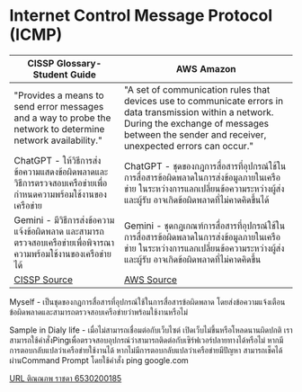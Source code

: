 # Internet Control Message Protocol (ICMP)

| CISSP Glossary-Student Guide | AWS Amazon |
|-----------------|-----|
|"Provides a means to send error messages and a way to probe the network to determine network availability."|"A set of communication rules that devices use to communicate errors in data transmission within a network. During the exchange of messages between the sender and receiver, unexpected errors can occur."|
|ChatGPT - ให้วิธีการส่งข้อความแสดงข้อผิดพลาดและวิธีการตรวจสอบเครือข่ายเพื่อกำหนดความพร้อมใช้งานของเครือข่าย|ChatGPT - ชุดของกฎการสื่อสารที่อุปกรณ์ใช้ในการสื่อสารข้อผิดพลาดในการส่งข้อมูลภายในเครือข่าย ในระหว่างการแลกเปลี่ยนข้อความระหว่างผู้ส่งและผู้รับ อาจเกิดข้อผิดพลาดที่ไม่คาดคิดขึ้นได้ |
|Gemini - มีวิธีการส่งข้อความแจ้งข้อผิดพลาด และสามารถตรวจสอบเครือข่ายเพื่อพิจารณาความพร้อมใช้งานของเครือข่ายได้|Gemini - ชุดกฎเกณฑ์การสื่อสารที่อุปกรณ์ใช้ในการสื่อสารข้อผิดพลาดในการส่งข้อมูลภายในเครือข่าย ในระหว่างการแลกเปลี่ยนข้อความระหว่างผู้ส่งและผู้รับ อาจเกิดข้อผิดพลาดที่ไม่คาดคิดขึ้น|
|[CISSP Source](https://www.isc2.org/certifications/cissp/cissp-student-glossary#i)|[AWS Source](https://aws.amazon.com/what-is/icmp/)|

Myself - เป็นชุดของกฎการสื่อสารที่อุปกรณ์ใช้ในการสื่อสารข้อผิดพลาด โดยส่งข้อความแจ้งเตือนข้อผิดพลาดและสามารถตรวจสอบเครือข่ายว่าพร้อมใช้งานหรือไม่

Sample in Dialy life - เมื่อไม่สามารถเชื่อมต่อกับเว็บไซต์ เปิดเว็บไม่ขึ้นหรือโหลดนานผิดปกติ เราสามารถใช้คำสั่งPingเพื่อตรวจสอบอุปกรณ์ว่าสามารถติดต่อกับเซิร์ฟเวอร์ปลายทางได้หรือไม่ หากมีการตอบกลับแปลว่าเครือข่ายใช้งานได้ หากไม่มีการตอบกลับแปลว่าเครือข่ายมีปัญหา สามารถเช็คได้ผ่านCommand Prompt โดยใช้คำสั่ง ping google.com

[URL ติณณภพ ราชดา 6530200185](https://tinnapop-1728.github.io/imcp)

